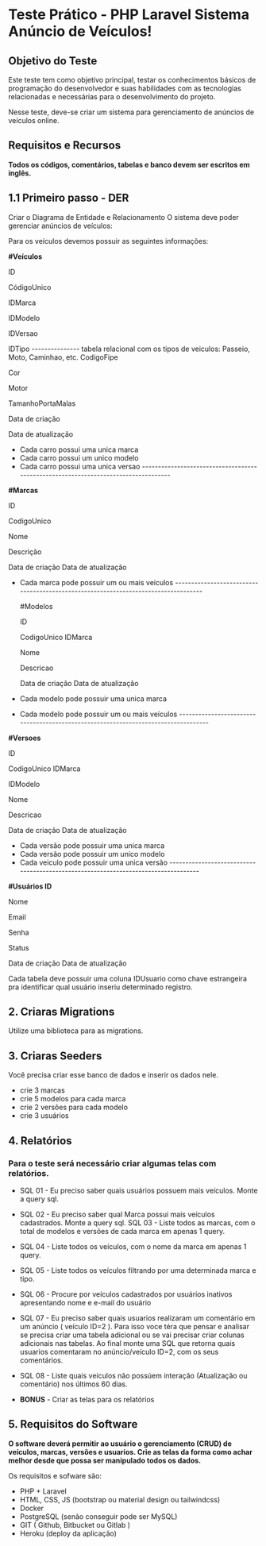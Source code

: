 ﻿# **Teste Prático - PHP Laravel Sistema Anúncio de Veículos!**

## Objetivo do Teste

Este teste tem como objetivo principal, testar os conhecimentos básicos de programação do desenvolvedor e suas habilidades com as tecnologias relacionadas e necessárias para o desenvolvimento do projeto.

Nesse teste, deve-se criar um sistema para gerenciamento de anúncios de veículos online.

## Requisitos e Recursos

**Todos os códigos, comentários, tabelas e banco devem ser escritos em inglês.**

## 1.1 Primeiro passo - DER

Criar o Diagrama de Entidade e Relacionamento O sistema deve poder gerenciar anúncios de veículos:

Para os veículos devemos possuir as seguintes informações:

**#Veículos**

ID

CódigoUnico

IDMarca

IDModelo

IDVersao

IDTipo --------------- tabela relacional com os tipos de veiculos: Passeio, Moto, Caminhao, etc. CodigoFipe

Cor

Motor

TamanhoPortaMalas

Data de criação

Data de atualização

- Cada carro possui uma unica marca
- Cada carro possui um unico modelo
- Cada carro possui uma unica versao -----------------------------------------------------------------------------------

**#Marcas**

ID

CodigoUnico

Nome

Descrição

Data de criação Data de atualização

- Cada marca pode possuir um ou mais veículos -----------------------------------------------------------------------------------

  #Modelos

  ID

  CodigoUnico IDMarca

  Nome

  Descricao

  Data de criação Data de atualização

- Cada modelo pode possuir uma unica marca
- Cada modelo pode possuir um ou mais veículos -----------------------------------------------------------------------------------

**#Versoes**

ID

CodigoUnico IDMarca

IDModelo

Nome

Descricao

Data de criação Data de atualização

- Cada versão pode possuir uma unica marca
- Cada versão pode possuir um unico modelo
- Cada veiculo pode possuir uma unica versão -----------------------------------------------------------------------------------

**#Usuários ID**

Nome

Email

Senha

Status

Data de criação Data de atualização

Cada tabela deve possuir uma coluna IDUsuario como chave estrangeira pra identificar qual usuário inseriu determinado registro.

## 2. Criaras Migrations

Utilize uma biblioteca para as migrations.

## 3. Criaras Seeders

Você precisa criar esse banco de dados e inserir os dados nele.

- crie 3 marcas
- crie 5 modelos para cada marca
- crie 2 versões para cada modelo
- crie 3 usuários
## 4. Relatórios

### Para o teste será necessário criar algumas telas com relatórios.

- SQL 01 - Eu preciso saber quais usuários possuem mais veículos. Monte a query sql.

- SQL 02 - Eu preciso saber qual Marca possui mais veículos cadastrados. Monte a query sql. SQL 03 - Liste todos as marcas, com o total de modelos e versões de cada marca em apenas 1 query.

- SQL 04 - Liste todos os veículos, com o nome da marca em apenas 1 query.

- SQL 05 - Liste todos os veículos filtrando por uma determinada marca e tipo.

- SQL 06 - Procure por veículos cadastrados por usuários inativos apresentando nome e e-mail do usuário

- SQL 07 - Eu preciso saber quais usuarios realizaram um comentário em um anúncio ( veículo ID=2 ). Para isso voce téra que pensar e analisar se precisa criar uma tabela adicional ou se vai precisar criar colunas adicionais nas tabelas. Ao final monte uma SQL que retorna quais usuarios comentaram no anúncio/veículo ID=2, com os seus comentários.

- SQL 08 - Liste quais veículos não possúem interação (Atualização ou comentário) nos últimos 60 dias.

- **BONUS** - Criar as telas para os relatórios

## 5. Requisitos do Software

**O software deverá permitir ao usuário o gerenciamento (CRUD) de veículos, marcas, versões e usuarios. Crie as telas da forma como achar melhor desde que possa ser manipulado todos os dados.**

Os requisitos e sofware são:

- PHP + Laravel
- HTML, CSS, JS (bootstrap ou material design ou tailwindcss)
- Docker
- PostgreSQL (senão conseguir pode ser MySQL)
- GIT ( Github, Bitbucket ou Gitlab )
- Heroku (deploy da aplicação)

